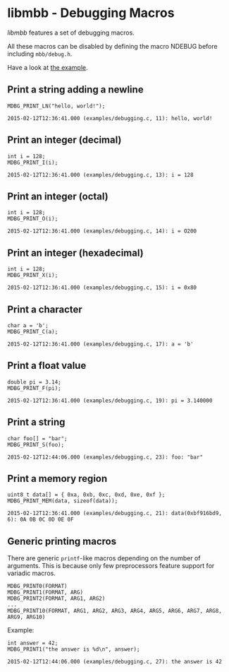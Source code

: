 libmbb - Debugging Macros
=========================

*libmbb* features a set of debugging macros. 

All these macros can be disabled by defining the macro NDEBUG before including
`mbb/debug.h`.

Have a look at [the example](../examples/debugging.c).

Print a string adding a newline
-------------------------------

	MDBG_PRINT_LN("hello, world!");

`2015-02-12T12:36:41.000 (examples/debugging.c, 11): hello, world!`

Print an integer (decimal)
--------------------------

	int i = 128;
	MDBG_PRINT_I(i);

`2015-02-12T12:36:41.000 (examples/debugging.c, 13): i = 128`

Print an integer (octal)
--------------------------

	int i = 128;
	MDBG_PRINT_O(i);

`2015-02-12T12:36:41.000 (examples/debugging.c, 14): i = O200`

Print an integer (hexadecimal)
--------------------------

	int i = 128;
	MDBG_PRINT_X(i);

`2015-02-12T12:36:41.000 (examples/debugging.c, 15): i = 0x80`

Print a character
-----------------

	char a = 'b';
	MDBG_PRINT_C(a);

`2015-02-12T12:36:41.000 (examples/debugging.c, 17): a = 'b'`

Print a float value
-------------------

	double pi = 3.14;
	MDBG_PRINT_F(pi);

`2015-02-12T12:36:41.000 (examples/debugging.c, 19): pi = 3.140000`

Print a string
--------------

	char foo[] = "bar";
	MDBG_PRINT_S(foo);

`2015-02-12T12:44:06.000 (examples/debugging.c, 23): foo: "bar"`

Print a memory region
---------------------

	uint8_t data[] = { 0xa, 0xb, 0xc, 0xd, 0xe, 0xf };
	MDBG_PRINT_MEM(data, sizeof(data));

`2015-02-12T12:36:41.000 (examples/debugging.c, 21): data(0xbf916bd9, 6): 0A 0B 0C 0D 0E 0F `

Generic printing macros
-----------------------

There are generic `printf`-like macros depending on the number of arguments.
This is because only few preprocessors feature support for variadic macros.

	MDBG_PRINT0(FORMAT)
	MDBG_PRINT1(FORMAT, ARG)
	MDBG_PRINT2(FORMAT, ARG1, ARG2)
	...
	MDBG_PRINT10(FORMAT, ARG1, ARG2, ARG3, ARG4, ARG5, ARG6, ARG7, ARG8, ARG9, ARG10)

Example:

	int answer = 42;
	MDBG_PRINT1("the answer is %d\n", answer);

`2015-02-12T12:44:06.000 (examples/debugging.c, 27): the answer is 42`

